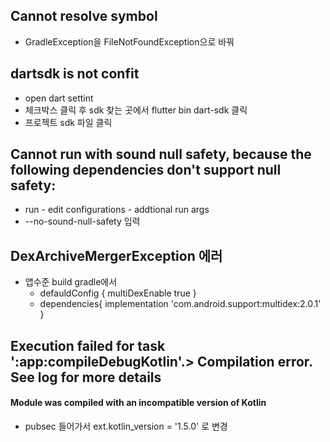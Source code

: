 ## Cannot resolve symbol 
* GradleException을 FileNotFoundException으로 바꿔

## dartsdk is not confit
* open dart settint
* 체크박스 클릭 후 sdk 찾는 곳에서 flutter bin dart-sdk 클릭
* 프로젝트 sdk 파일 클릭


## Cannot run with sound null safety, because the following dependencies don't support null safety:
* run - edit configurations - addtional run args
* --no-sound-null-safety 입력

## DexArchiveMergerException 에러
* 앱수준 build gradle에서
    * defauldConfig { multiDexEnable true }
    * dependencies{  implementation 'com.android.support:multidex:2.0.1' }

## Execution failed for task ':app:compileDebugKotlin'.> Compilation error. See log for more details
#### Module was compiled with an incompatible version of Kotlin
* pubsec 들어가서 ext.kotlin_version = '1.5.0' 로 변경
